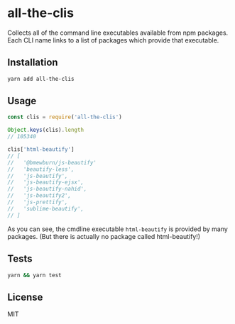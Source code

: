 # all-the-clis

Collects all of the command line executables available from npm packages. Each CLI name links to a list of packages which provide that executable.

## Installation

```sh
yarn add all-the-clis
```

## Usage

```js
const clis = require('all-the-clis')

Object.keys(clis).length
// 105340

clis['html-beautify']
// [
//   '@bmewburn/js-beautify'
//   'beautify-less',
//   'js-beautify',
//   'js-beautify-ejsx',
//   'js-beautify-nahid',
//   'js-beautify2',
//   'js-prettify',
//   'sublime-beautify',
// ]
```

As you can see, the cmdline executable `html-beautify` is provided by many packages. (But there is actually no package called html-beautify!)

## Tests

```sh
yarn && yarn test
```

## License

MIT
